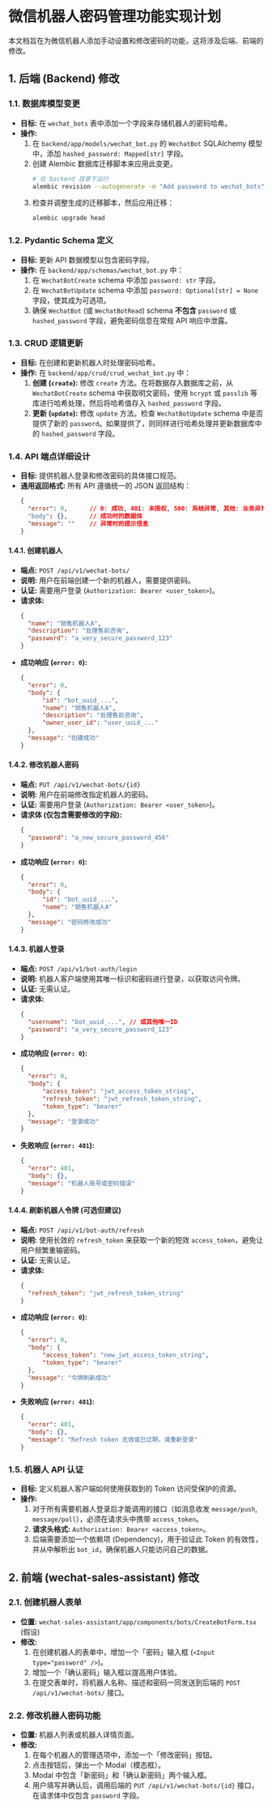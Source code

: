 # 微信机器人密码管理功能实现计划

本文档旨在为微信机器人添加手动设置和修改密码的功能，这将涉及后端、前端的修改。

## 1. 后端 (Backend) 修改

### 1.1. 数据库模型变更

- **目标:** 在 `wechat_bots` 表中添加一个字段来存储机器人的密码哈希。
- **操作:**
    1.  在 `backend/app/models/wechat_bot.py` 的 `WechatBot` SQLAlchemy 模型中，添加 `hashed_password: Mapped[str]` 字段。
    2.  创建 Alembic 数据库迁移脚本来应用此变更。
        ```bash
        # 在 backend 目录下运行
        alembic revision --autogenerate -m "Add password to wechat_bots"
        ```
    3.  检查并调整生成的迁移脚本，然后应用迁移：
        ```bash
        alembic upgrade head
        ```

### 1.2. Pydantic Schema 定义

- **目标:** 更新 API 数据模型以包含密码字段。
- **操作:** 在 `backend/app/schemas/wechat_bot.py` 中：
    1.  在 `WechatBotCreate` schema 中添加 `password: str` 字段。
    2.  在 `WechatBotUpdate` schema 中添加 `password: Optional[str] = None` 字段，使其成为可选项。
    3.  确保 `WechatBot` (或 `WechatBotRead`) schema **不包含** `password` 或 `hashed_password` 字段，避免密码信息在常规 API 响应中泄露。

### 1.3. CRUD 逻辑更新

- **目标:** 在创建和更新机器人时处理密码哈希。
- **操作:** 在 `backend/app/crud/crud_wechat_bot.py` 中：
    1.  **创建 (`create`):** 修改 `create` 方法。在将数据存入数据库之前，从 `WechatBotCreate` schema 中获取明文密码，使用 `bcrypt` 或 `passlib` 等库进行哈希处理，然后将哈希值存入 `hashed_password` 字段。
    2.  **更新 (`update`):** 修改 `update` 方法。检查 `WechatBotUpdate` schema 中是否提供了新的 `password`。如果提供了，则同样进行哈希处理并更新数据库中的 `hashed_password` 字段。

### 1.4. API 端点详细设计

- **目标:** 提供机器人登录和修改密码的具体接口规范。
- **通用返回格式:** 所有 API 遵循统一的 JSON 返回结构：
  ```json
  {
    "error": 0,      // 0: 成功, 401: 未授权, 500: 系统异常, 其他: 业务异常
    "body": {},      // 成功时的数据体
    "message": ""    // 异常时的提示信息
  }
  ```

#### 1.4.1. 创建机器人

- **端点:** `POST /api/v1/wechat-bots/`
- **说明:** 用户在前端创建一个新的机器人，需要提供密码。
- **认证:** 需要用户登录 (`Authorization: Bearer <user_token>`)。
- **请求体:**
  ```json
  {
    "name": "销售机器人A",
    "description": "处理售前咨询",
    "password": "a_very_secure_password_123"
  }
  ```
- **成功响应 (`error: 0`):**
  ```json
  {
    "error": 0,
    "body": {
        "id": "bot_uuid_...",
        "name": "销售机器人A",
        "description": "处理售前咨询",
        "owner_user_id": "user_uuid_..."
    },
    "message": "创建成功"
  }
  ```

#### 1.4.2. 修改机器人密码

- **端点:** `PUT /api/v1/wechat-bots/{id}`
- **说明:** 用户在前端修改指定机器人的密码。
- **认证:** 需要用户登录 (`Authorization: Bearer <user_token>`)。
- **请求体 (仅包含需要修改的字段):**
  ```json
  {
    "password": "a_new_secure_password_456"
  }
  ```
- **成功响应 (`error: 0`):**
  ```json
  {
    "error": 0,
    "body": {
        "id": "bot_uuid_...",
        "name": "销售机器人A"
    },
    "message": "密码修改成功"
  }
  ```

#### 1.4.3. 机器人登录

- **端点:** `POST /api/v1/bot-auth/login`
- **说明:** 机器人客户端使用其唯一标识和密码进行登录，以获取访问令牌。
- **认证:** 无需认证。
- **请求体:**
  ```json
  {
    "username": "bot_uuid_...", // 或其他唯一ID
    "password": "a_very_secure_password_123"
  }
  ```
- **成功响应 (`error: 0`):**
  ```json
  {
    "error": 0,
    "body": {
        "access_token": "jwt_access_token_string",
        "refresh_token": "jwt_refresh_token_string",
        "token_type": "bearer"
    },
    "message": "登录成功"
  }
  ```
- **失败响应 (`error: 401`):**
  ```json
  {
    "error": 401,
    "body": {},
    "message": "机器人账号或密码错误"
  }
  ```

#### 1.4.4. 刷新机器人令牌 (可选但建议)

- **端点:** `POST /api/v1/bot-auth/refresh`
- **说明:** 使用长效的 `refresh_token` 来获取一个新的短效 `access_token`，避免让用户频繁重输密码。
- **认证:** 无需认证。
- **请求体:**
  ```json
  {
    "refresh_token": "jwt_refresh_token_string"
  }
  ```
- **成功响应 (`error: 0`):**
  ```json
  {
    "error": 0,
    "body": {
        "access_token": "new_jwt_access_token_string",
        "token_type": "bearer"
    },
    "message": "令牌刷新成功"
  }
  ```
- **失败响应 (`error: 401`):**
  ```json
  {
    "error": 401,
    "body": {},
    "message": "Refresh token 无效或已过期，请重新登录"
  }
  ```

### 1.5. 机器人 API 认证

- **目标:** 定义机器人客户端如何使用获取到的 Token 访问受保护的资源。
- **操作:**
    1.  对于所有需要机器人登录后才能调用的接口（如消息收发 `message/push`, `message/poll`），必须在请求头中携带 `access_token`。
    2.  **请求头格式:** `Authorization: Bearer <access_token>`。
    3.  后端需要添加一个依赖项 (Dependency)，用于验证此 Token 的有效性，并从中解析出 `bot_id`，确保机器人只能访问自己的数据。

## 2. 前端 (wechat-sales-assistant) 修改

### 2.1. 创建机器人表单

- **位置:** `wechat-sales-assistant/app/components/bots/CreateBotForm.tsx` (假设)
- **修改:**
    1.  在创建机器人的表单中，增加一个「密码」输入框 (`<Input type="password" />`)。
    2.  增加一个「确认密码」输入框以提高用户体验。
    3.  在提交表单时，将机器人名称、描述和密码一同发送到后端的 `POST /api/v1/wechat-bots/` 接口。

### 2.2. 修改机器人密码功能

- **位置:** 机器人列表或机器人详情页面。
- **修改:**
    1.  在每个机器人的管理选项中，添加一个「修改密码」按钮。
    2.  点击按钮后，弹出一个 Modal（模态框）。
    3.  Modal 中包含「新密码」和「确认新密码」两个输入框。
    4.  用户填写并确认后，调用后端的 `PUT /api/v1/wechat-bots/{id}` 接口，在请求体中仅包含 `password` 字段。

